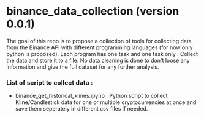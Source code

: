 # binance_data_collection (version 0.0.1)

The goal of this repo is to propose a collection of tools for collecting data from the Binance API with different programming languages (for now only python is proposed). Each program has one task and one task only : Collect the data and store it to a file. No data cleaning is done to don't loose any information and give the full dataset for any further analysis.

### List of script to collect data :
* binance_get_historical_klines.ipynb : Python script to collect Kline/Candlestick data for one or multiple cryptocurrencies at once and save them seperately in different csv files if needed.

